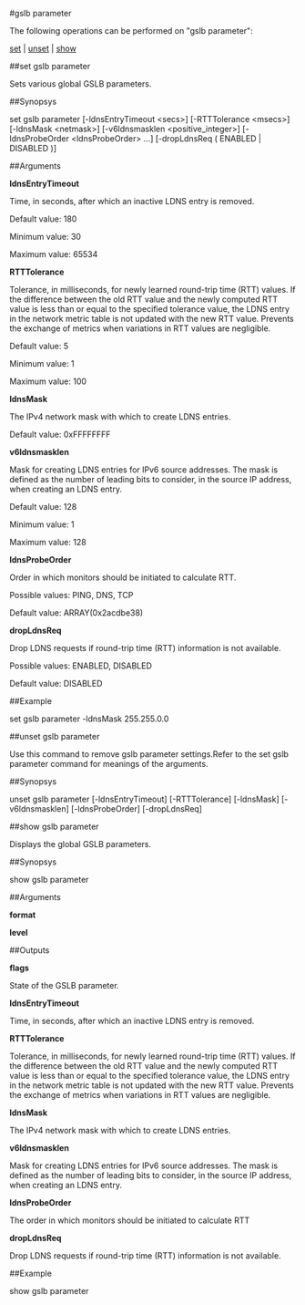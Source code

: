 #gslb parameter

The following operations can be performed on "gslb parameter":


[set](#set-gslb-parameter) | [unset](#unset-gslb-parameter) | [show](#show-gslb-parameter)

##set gslb parameter

Sets various global GSLB parameters.


##Synopsys

set gslb parameter [-ldnsEntryTimeout &lt;secs>] [-RTTTolerance &lt;msecs>] [-ldnsMask &lt;netmask>] [-v6ldnsmasklen &lt;positive_integer>] [-ldnsProbeOrder &lt;ldnsProbeOrder> ...] [-dropLdnsReq ( ENABLED | DISABLED )]


##Arguments

<b>ldnsEntryTimeout</b>
Time, in seconds, after which an inactive LDNS entry is removed.
Default value: 180
Minimum value: 30
Maximum value: 65534

<b>RTTTolerance</b>
Tolerance, in milliseconds, for newly learned round-trip time (RTT) values. If the difference between the old RTT value and the newly computed RTT value is less than or equal to the specified tolerance value, the LDNS entry in the network metric table is not updated with the new RTT value. Prevents the exchange of metrics when variations in RTT values are negligible.
Default value: 5
Minimum value: 1
Maximum value: 100

<b>ldnsMask</b>
The IPv4 network mask with which to create LDNS entries.
Default value: 0xFFFFFFFF

<b>v6ldnsmasklen</b>
Mask for creating LDNS entries for IPv6 source addresses. The mask is defined as the number of leading bits to consider, in the source IP address, when creating an LDNS entry.
Default value: 128
Minimum value: 1
Maximum value: 128

<b>ldnsProbeOrder</b>
Order in which monitors should be initiated to calculate RTT.
Possible values: PING, DNS, TCP
Default value: ARRAY(0x2acdbe38)

<b>dropLdnsReq</b>
Drop LDNS requests if round-trip time (RTT) information is not available.
Possible values: ENABLED, DISABLED
Default value: DISABLED



##Example

set gslb parameter -ldnsMask 255.255.0.0

##unset gslb parameter

Use this command to remove gslb parameter settings.Refer to the set gslb parameter command for meanings of the arguments.


##Synopsys

unset gslb parameter [-ldnsEntryTimeout] [-RTTTolerance] [-ldnsMask] [-v6ldnsmasklen] [-ldnsProbeOrder] [-dropLdnsReq]


##show gslb parameter

Displays the global GSLB parameters.


##Synopsys

show gslb parameter


##Arguments

<b>format</b>

<b>level</b>



##Outputs

<b>flags</b>
State of the GSLB parameter.

<b>ldnsEntryTimeout</b>
Time, in seconds, after which an inactive LDNS entry is removed.

<b>RTTTolerance</b>
Tolerance, in milliseconds, for newly learned round-trip time (RTT) values. If the difference between the old RTT value and the newly computed RTT value is less than or equal to the specified tolerance value, the LDNS entry in the network metric table is not updated with the new RTT value. Prevents the exchange of metrics when variations in RTT values are negligible.

<b>ldnsMask</b>
The IPv4 network mask with which to create LDNS entries.

<b>v6ldnsmasklen</b>
Mask for creating LDNS entries for IPv6 source addresses. The mask is defined as the number of leading bits to consider, in the source IP address, when creating an LDNS entry.

<b>ldnsProbeOrder</b>
The order in which monitors should be initiated to calculate RTT

<b>dropLdnsReq</b>
Drop LDNS requests if round-trip time (RTT) information is not available.



##Example

show gslb parameter

